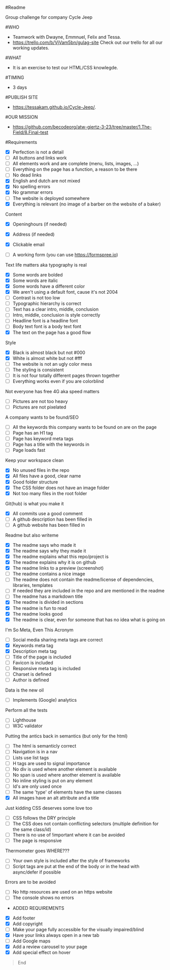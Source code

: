 #Readme


Group challenge for company Cycle Jeep

#WHO
* Teamwork with Dwayne, Emmnuel, Felix and Tessa.
* https://trello.com/b/VjVam5bn/gulag-site
Check out our trello for all our working updates.

#WHAT
* It is an exercise to test our HTML/CSS knowlegde.

#TIMING
* 3 days

#PUBLISH SITE
* https://tessakam.github.io/Cycle-Jeep/. 

#OUR MISSION
* https://github.com/becodeorg/atw-giertz-3-23/tree/master/1.The-Field/8.Final-test


#Requirements

- [x] Perfection is not a detail
- [ ] All buttons and links work
- [ ] All elements work and are complete (menu, lists, images, ...)
- [ ] Everything on the page has a function, a reason to be there
- [ ] No dead links
- [x] English and dutch are not mixed
- [x] No spelling errors
- [x] No grammar errors
- [ ] The website is deployed somewhere
- [x] Everything is relevant (no image of a barber on the website of a baker)
    
Content

- [x] Openinghours (if needed)
- [x] Address (if needed)
- [x] Clickable email
- [ ] A working form (you can use https://formspree.io)
    

Text life matters aka typography is real

- [x] Some words are bolded
- [x] Some words are italic
- [x] Some words have a different color
- [x] We aren't using a default font, cause it's not 2004
- [ ] Contrast is not too low
- [ ] Typographic hierarchy is correct
- [ ] Text has a clear intro, middle, conclusion
- [ ] Intro, middle, conclusion is style correctly
- [ ] Headline font is a headline font
- [ ] Body text font is a body text font
- [x] The text on the page has a good flow

Style

- [x] Black is almost black but not #000
- [x] White is almost white but not #fff 
- [ ] The website is not an ugly color mess
- [ ] The styling is consistent
- [ ] It is not four totally different pages thrown together
- [ ] Everything works even if you are colorblind

Not everyone has free 4G aka speed matters

- [ ] Pictures are not too heavy
- [ ] Pictures are not pixelated

A company wants to be found/SEO

- [ ] All the keywords this company wants to be found on are on the page
- [ ] Page has an H1 tag
- [ ] Page has keyword meta tags
- [ ] Page has a title with the keywords in
- [ ] Page loads fast

Keep your workspace clean

- [x] No unused files in the repo
- [x] All files have a good, clear name
- [x] Good folder structure
- [x] The CSS folder does not have an image folder
- [x] Not too many files in the root folder

Git(hub) is what you make it

- [x] All commits use a good comment
- [ ] A github description has been filled in
- [ ] A github website has been filled in  

Readme but also writeme

- [x] The readme says who made it
- [x] The readme says why they made it
- [x] The readme explains what this repo/project is
- [x] The readme explains why it is on github
- [x] The readme links to a preview (screenshot)
- [ ] The readme contains a nice image
- [ ] The readme does not contain the readme/license of dependencies, libraries, templates
- [ ] If needed they are included in the repo and are mentioned in the readme
- [ ] The readme has a markdown title
- [x] The readme is divided in sections
- [x] The readme is fun to read
- [x] The readme looks good
- [x] The readme is clear, even for someone that has no idea what is going on

I'm So Meta, Even This Acronym

- [ ] Social media sharing meta tags are correct
- [x] Keywords meta tag
- [x] Description meta tag
- [ ] Title of the page is included
- [ ] Favicon is included
- [ ] Responsive meta tag is included
- [ ] Charset is defined
- [ ] Author is defined

Data is the new oil

- [ ] Implements (Google) analytics

Perform all the tests

- [ ] Lighthouse
- [ ] W3C validator

Putting the antics back in semantics (but only for the html)

- [ ] The html is semanticly correct
- [ ] Navigation is in a nav
- [ ] Lists use list tags
- [ ] H tags are used to signal importance
- [ ] No div is used where another element is available
- [ ] No span is used where another element is available
- [ ] No inline styling is put on any element
- [ ] Id's are only used once
- [ ] The same 'type' of elements have the same classes
- [x] All images have an alt attribute and a title

Just kidding CSS deserves some love too

- [ ] CSS follows the DRY principle
- [ ] The CSS does not contain conflicting selectors (multiple definition for the same class/id)
- [ ] There is no use of !important where it can be avoided
- [ ] The page is responsive

Thermometer goes WHERE???

- [ ] Your own style is included after the style of frameworks
- [ ] Script tags are put at the end of the body or in the head with async/defer if possible

Errors are to be avoided
- [ ] No http resources are used on an https website
- [ ] The console shows no errors

* ADDED REQUIREMENTS
- [x] Add footer
- [x] Add copyright
- [ ] Make your page fully accessible for the visually impaired/blind
- [x] Have your links always open in a new tab
- [ ] Add Google maps
- [x] Add a review carousel to your page
- [x] Add special effect on hover

> End
